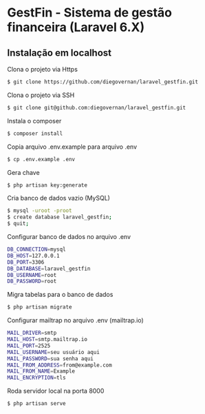 # GestFin - Sistema de gestão financeira (Laravel 6.X)

<!-- ![alt test](screenshots/1.png)

![alt test](screenshots/2.png)

![alt test](screenshots/3.png) -->


## Instalação em localhost

Clona o projeto via Https
```bash
$ git clone https://github.com/diegovernan/laravel_gestfin.git
```

Clona o projeto via SSH
```bash
$ git clone git@github.com:diegovernan/laravel_gestfin.git
```

Instala o composer
```bash
$ composer install
```

Copia arquivo .env.example para arquivo .env
```bash
$ cp .env.example .env
```

Gera chave
```bash
$ php artisan key:generate
```

Cria banco de dados vazio (MySQL)
```bash
$ mysql -uroot -proot
$ create database laravel_gestfin;
$ quit;
```

Configurar banco de dados no arquivo .env
```bash
DB_CONNECTION=mysql
DB_HOST=127.0.0.1
DB_PORT=3306
DB_DATABASE=laravel_gestfin
DB_USERNAME=root
DB_PASSWORD=root
```

Migra tabelas para o banco de dados
```bash
$ php artisan migrate
```

Configurar mailtrap no arquivo .env (mailtrap.io)
```bash
MAIL_DRIVER=smtp
MAIL_HOST=smtp.mailtrap.io
MAIL_PORT=2525
MAIL_USERNAME=seu usuário aqui
MAIL_PASSWORD=sua senha aqui
MAIL_FROM_ADDRESS=from@example.com
MAIL_FROM_NAME=Example
MAIL_ENCRYPTION=tls
```

Roda servidor local na porta 8000
```bash
$ php artisan serve
```
